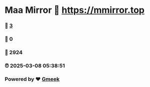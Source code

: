 # Maa Mirror :link: https://mmirror.top 
### :page_facing_up: [3](https://mmirror.top/tag.html) 
### :speech_balloon: 0 
### :hibiscus: 2924 
### :alarm_clock: 2025-03-08 05:38:51 
### Powered by :heart: [Gmeek](https://github.com/Meekdai/Gmeek)
